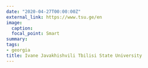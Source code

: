```yaml
---
date: "2020-04-27T00:00:00Z"
external_link: https://www.tsu.ge/en
image:
  caption: 
  focal_point: Smart
summary: 
tags:
- georgia
title: Ivane Javakhishvili Tbilisi State University
---
```

